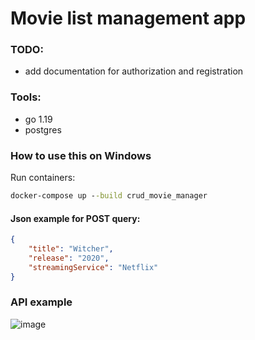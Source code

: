 # Movie list management app

  ### TODO:
  - add documentation for authorization and registration
  
  ### Tools:
  - go 1.19
  - postgres

 ### How to use this on Windows
 Run containers:

```cmd
docker-compose up --build crud_movie_manager
```

#### Json example for POST query:
```json
{
    "title": "Witcher",
    "release": "2020",
    "streamingService": "Netflix"
}
```

### API example
![image](https://github.com/BalamutDiana/crud_movie_manager/blob/main/example.gif)
